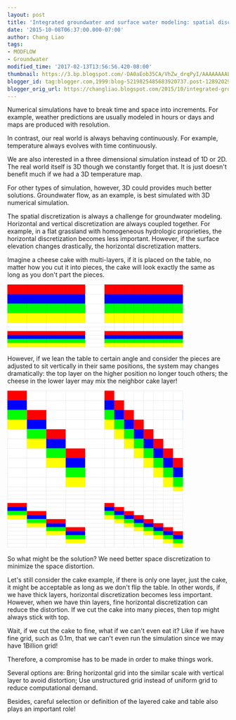```yaml
---
layout: post
title: 'Integrated groundwater and surface water modeling: spatial discretization'
date: '2015-10-08T06:37:00.000-07:00'
author: Chang Liao
tags:
- MODFLOW
- Groundwater
modified_time: '2017-02-13T13:56:56.420-08:00'
thumbnail: https://3.bp.blogspot.com/-DA0aEob35CA/VhZw_drqPyI/AAAAAAAALk4/ni9qKZC46Rs/s72-c/spatial_discretization1.png
blogger_id: tag:blogger.com,1999:blog-5219825485683920737.post-1289202966362808038
blogger_orig_url: https://changliao.blogspot.com/2015/10/integrated-groundwater-and-surface-water-03.html
---
```


Numerical simulations have to break time and space into increments. For example, weather predictions are usually modeled in hours or days and maps are produced with resolution.

In contrast, our real world is always behaving continuously. For example, temperature always evolves with time continuously.

We are also interested in a three dimensional simulation instead of 1D or 2D. The real world itself is 3D though we constantly forget that. It is just doesn't benefit much if we had a 3D temperature map.


For other types of simulation, however, 3D could provides much better solutions.
Groundwater flow, as an example, is best simulated with 3D numerical simulation.

The spatial discretization is always a challenge for groundwater modeling. Horizontal and vertical discretization are always coupled together. For example, in a flat grassland with homogeneous hydrologic proprieties, the horizontal discretization becomes less important. However, if the surface elevation changes drastically, the horizontal discretization matters.

Imagine a cheese cake with multi-layers, if it is placed on the table, no matter how you cut it into pieces, the cake will look exactly the same as long as you don't part the pieces. 



![Figure 1](https://github.com/changliao/changliao.github.io/blob/main/_figure/spatial_discretization1.png?raw=true)


However, if we lean the table to certain angle and consider the pieces are adjusted to sit vertically in their same positions, the system may changes dramatically: the top layer on the higher position no longer touch others; the cheese in the lower layer may mix the neighbor cake layer!



![Figure 2](https://github.com/changliao/changliao.github.io/blob/main/_figure/spatial_discretization2.png?raw=true)


So what might be the solution? We need better space discretization to minimize the space distortion.

Let's still consider the cake example, if there is only one layer, just the cake, it might be acceptable as long as we don't flip the table. In other words, if we have thick layers, horizontal discretization becomes less important. However, when we have thin layers, fine horizontal discretization can reduce the distortion. If we cut the cake into many pieces, then top might always stick with top.

Wait, if we cut the cake to fine, what if we can't even eat it?
Like if we have fine grid, such as 0.1m, that we can't even run the simulation since we may have 1Billion grid!

Therefore, a compromise has to be made in order to make things work.

Several options are: 
Bring horizontal grid into the similar scale with vertical layer to avoid distortion; 
Use unstructured grid instead of uniform grid to reduce computational demand. 


Besides, careful selection or definition of the layered cake and table also plays an important role!